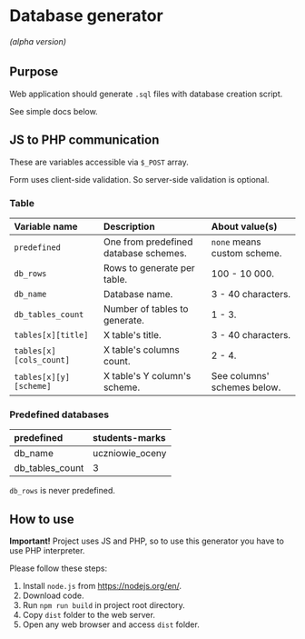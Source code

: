 # Database generator

###### (alpha version)

## Purpose

Web application should generate `.sql` files with database creation script.

See simple docs below.

## JS to PHP communication

These are variables accessible via `$_POST` array.

Form uses client-side validation. So server-side validation is optional.

### Table

| Variable name           | Description                           | About value(s)              |
| :---------------------- | :------------------------------------ | :-------------------------- |
| `predefined`            | One from predefined database schemes. |`none` means custom scheme.  |
| `db_rows`               | Rows to generate per table.           | 100 - 10 000.               |
| `db_name`               | Database name.                        | 3 - 40 characters.          |
| `db_tables_count`       | Number of tables to generate.         | 1 - 3.                      |
| `tables[x][title]`      | X table's title.                      | 3 - 40 characters.          |
| `tables[x][cols_count]` | X table's columns count.              | 2 - 4.                      |
| `tables[x][y][scheme]`  | X table's Y column's scheme.          | See columns' schemes below. |

### Predefined databases

| predefined      | students-marks  |
| :-------------- | :-------------- |
| db_name         | uczniowie_oceny |
| db_tables_count | 3               |

`db_rows` is never predefined.

## How to use

**Important!** Project uses JS and PHP, so to use this generator you have to use PHP interpreter.

Please follow these steps:

1. Install `node.js` from <https://nodejs.org/en/>.
2. Download code.
3. Run `npm run build` in project root directory.
4. Copy `dist` folder to the web server.
5. Open any web browser and access `dist` folder.

